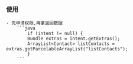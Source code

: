 ### 使用
    - 先申请权限,再拿返回数据
        ```java
            if (intent != null) {
            Bundle extras = intent.getExtras();
            ArrayList<Contact> listContacts = extras.getParcelableArrayList("listContacts");
            }
        ```